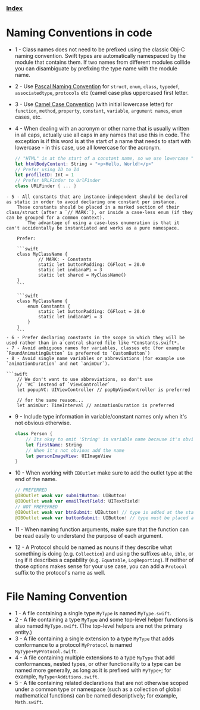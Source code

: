 ### [Index](README.md)

# Naming Conventions in code

- 1 - Class names does not need to be prefixed using the classic Obj-C naming convention. Swift types are automatically namespaced by the module that contains them. If two names from different modules collide you can disambiguate by prefixing the type name with the module name.
- 2 - Use [Pascal Naming Convention](https://en.wikipedia.org/wiki/Naming_convention_(programming)#Pascal,_Modula-2_and_Oberon) for  `struct`, `enum`, `class`, `typedef`, `associatedtype`,  `protocols` etc (camel case plus uppercased first letter.
- 3 - Use [Camel Case Convention](https://en.wikipedia.org/wiki/Camel_case) (with initial lowercase letter) for `function`, `method`, `property`, `constant`, `variable`, `argument names`, `enum` cases, etc.
- 4 - When dealing with an acronym or other name that is usually written in all caps, actually use all caps in any names that use this in code. The exception is if this word is at the start of a name that needs to start with lowercase - in this case, use all lowercase for the acronym.

    ```swift
    // "HTML" is at the start of a constant name, so we use lowercase "html"
    let htmlBodyContent: String = "<p>Hello, World!</p>"
    // Prefer using ID to Id
    let profileID: Int = 1
    // Prefer URLFinder to UrlFinder
    class URLFinder { ... }
```
- 5 - All constants that are instance-independent should be declared as static in order to avoid declaring one constant per instance.
    These constants should be placed in a marked section of their class/struct (after a `// MARK:`), or inside a case-less enum (if they can be grouped for a common context).
        The advantage of using a case-less enumeration is that it can't accidentally be instantiated and works as a pure namespace.
    
    Prefer:
    
    ```swift
    class MyClassName {
            // MARK: - Constants
            static let buttonPadding: CGFloat = 20.0
            static let indianaPi = 3
            static let shared = MyClassName()
    }
    ```
    
    ```swift
    class MyClassName {
        enum Constants {
            static let buttonPadding: CGFloat = 20.0
            static let indianaPi = 3
        }
    }
    ```
- 6 - Prefer declaring constants in the scope in which they will be used rather than in a central shared file like *Constants.swift*.
- 7 - Avoid ambiguous names for variables, classes etc (for example `RoundAnimatingButton` is preferred to `CustomButton`)
- 8 - Avoid single name variables or abbreviations (for example use `animationDuration` and not `animDur`).
 
```swift
    // We don't want to use abbreviations, so don't use
    // `VC` instead of `ViewController`
    let popupVC: UIViewController // popUpViewController is preferred
    
    // for the same reason...
    let animDur: TimeInterval // animationDuration is preferred
```

- 9 - Include type information in variable/constant names only when it's not obvious otherwise.
    
    ```swift
    class Person {
        // Its okay to omit 'String' in variable name because it's obvious that it's a string from property name itself.
        let firstName: String
        // When it's not obvious add the name
        let personImageView: UIImageView
    }
    ```
- 10 - When working with `IBOutlet` make sure to add the outlet type at the end of the name.
    
    ```swift
    // PREFERRED
    @IBOutlet weak var submitButton: UIButton!
    @IBOutlet weak var emailTextField: UITextField!
    // NOT PREFERRED
    @IBOutlet weak var btnSubmit: UIButton! // type is added at the start and it's abbreviated
    @IBOutlet weak var buttonSubmit: UIButton! // type must be placed at the end
    ```
    
- 11 - When naming function arguments, make sure that the function can be read easily to understand the purpose of each argument.
- 12 - A Protocol should be named as nouns if they describe what something is doing (e.g. `Collection`) and using the suffixes `able`, `ible`, or `ing` if it describes a capability (e.g. `Equatable`, `LogReporting`).
    If neither of those options makes sense for your use case, you can add a `Protocol` suffix to the protocol's name as well.

# File Naming Convention

- 1 - A file containing a single type `MyType` is named `MyType.swift`.
- 2 - A file containing a type `MyType` and some top-level helper functions is also named `MyType.swift`. (The top-level helpers are not the primary entity.)
- 3 - A file containing a single extension to a type `MyType` that adds conformance to a protocol `MyProtocol` is named `MyType+MyProtocol.swift`.
- 4 - A file containing multiple extensions to a type `MyType` that add conformances, nested types, or other functionality to a type can be named more generally, as long as it is prefixed with `MyType+`; for example, `MyType+Additions.swift`.
- 5 - A file containing related declarations that are not otherwise scoped under a common type or namespace (such as a collection of global mathematical functions) can be named descriptively; for example, `Math.swift`.
